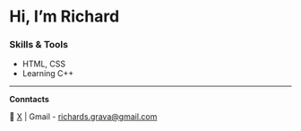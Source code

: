 # Hi, I’m Richard  

### Skills & Tools  
- HTML, CSS
- Learning C++


---  

**Conntacts** 


🔗 [X](https://x.com/RGra81052544) | Gmail - richards.grava@gmail.com


